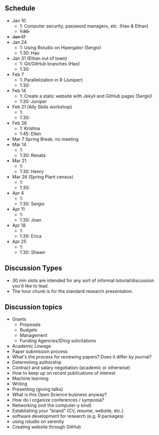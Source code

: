 ## Schedule
* Jan 10
  * 1: Computer security, password managers, etc. (Hao & Ethan)
  * ~~1:30:~~
* ~~Jan 17~~
* Jan 24
  * 1: Using Rstudio on Hipergator  (Sergio)
  * 1:30: Hao
* Jan 31 (Ethan out of town)
  * 1: Git/GitHub branches (Hao)
  * 1:30:
* Feb 7
  * 1: Parallelization in R (Juniper)
  * 1:30:
* Feb 14
  * 1: Create a static website with Jekyll and GitHub pages (Sergio)
  * 1:30: Juniper
* Feb 21 (Ally Skills workshop)
  * 1:
  * 1:30: 
* Feb 28
  * 1: Kristina
  * 1:45: Ellen
* Mar 7 Spring Break, no meeting
* Mar 14
  * 1:
  * 1:30: Renata
* Mar 21
  * 1:
  * 1:30: Henry
* Mar 28 (Spring Plant census)
  * 1:
  * 1:30:
* Apr 4
  * 1:
  * 1:30: Sergio
* Apr 11
  * 1:
  * 1:30: Joan
* Apr 18
  * 1:
  * 1:30: Erica
* Apr 25
  * 1:
  * 1:30: Shawn

## Discussion Types
* 30 min slots are intended for any sort of informal tutorial/discussion you’d like to lead.
* The hour chunk is for the standard research presentation.

## Discussion topics

* Grants
    * Proposals
    * Budgets
    * Management
    * Funding Agencies/IDing solicitations
* Academic Lineage
* Paper submission process
* What's the process for reviewing papers? Does it differ by journal?
* Determining authorship
* Contract and salary negotiation (academic or otherwise)
* How to keep up on recent publications of interest
* Machine learning
* Writing
* Presenting (giving talks)
* What is this Open Science business anyway?
* How do I organize conferences / symposia?
* Networking (not the computer-y kind)
* Establishing your "brand" (CV, resume, website, etc.)
* software development for research (e.g. R packages)  
* using rstudio on serenity
* Creating website through GitHub